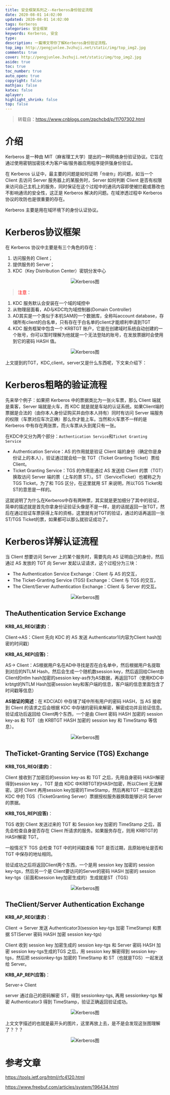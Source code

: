 ```yaml
---
title: 安全框架系列之--Kerberos身份验证流程
date: 2020-08-01 14:02:00
updated: 2020-08-01 14:02:00
tags: Kerberos
categories: 安全框架
keywords: Kerberos, 安全
type: 
description: 一篇博文带你了解Kerberos身份验证流程。
top_img: http://pengjunlee.3vzhuji.net/static/img/top_img2.jpg
comments: true
cover: http://pengjunlee.3vzhuji.net/static/img/top_img2.jpg
aside: true
toc: true
toc_number: true
auto_open: true
copyright: false
mathjax: false
katex: false
aplayer:
highlight_shrink: false
top: false
---
```

> 转载自：<https://www.cnblogs.com/zpchcbd/p/11707302.html>

# 介绍
Kerberos 是一种由 MIT（麻省理工大学）提出的一种网络身份验证协议。它旨在通过使用密钥加密技术为客户端/服务器应用程序提供强身份验证。

在 Kerberos 认证中，最主要的问题是如何证明「`你是你`」的问题，如当一个 Client 去访问 Server 服务器上的某服务时，Server 如何判断 Client 是否有权限来访问自己主机上的服务，同时保证在这个过程中的通讯内容即使被拦截或篡改也不影响通讯的安全性，这正是 Kerberos 解决的问题。在域渗透过程中 Kerberos 协议的攻防也是很重要的存在。

Kerberos 主要是用在域环境下的身份认证协议。

# Kerberos协议框架
在 Kerberos 协议中主要是有三个角色的存在：

1. 访问服务的 Client；
2. 提供服务的 Server；
3. KDC（Key Distribution Center）密钥分发中心

<div align=center>

![Kerberos图](http://pengjunlee.3vzhuji.net/static/security/50.jpg "Kerberos示意图")
<div align=left>

> <font color=red>注意</font>：

1. KDC 服务默认会安装在一个域的域控中
2. 从物理层面看，AD与KDC均为域控制器(Domain Controller)
3. AD其实是一个类似于本机SAM的一个数据库，全称叫account database，存储所有client的白名单，只有存在于白名单的client才能顺利申请到TGT
4. KDC 服务框架中包含一个 KRBTGT 账户，它是在创建域时系统自动创建的一个账号，你可以暂时理解为他就是一个无法登陆的账号，在发放票据时会使用到它的密码 HASH 值。

<div align=center>

![Kerberos图](http://pengjunlee.3vzhuji.net/static/security/51.jpg "Kerberos示意图")
<div align=left>

上文提到的TGT，KDC,client，server又是什么东西呢，下文来介绍下：

# Kerberos粗略的验证流程
先来举个例子：如果把 Kerberos 中的票据类比为一张火车票，那么 Client 端就是乘客，Server 端就是火车，而 KDC 就是就是车站的认证系统。如果Client端的票据是合法的（由你本人身份证购买并由你本人持有）同时有访问 Server 端服务的权限（车票对应车次正确）那么你才能上车。当然和火车票不一样的是 Kerberos 中有存在两张票，而火车票从头到尾只有一张。

在KDC中又分为两个部分：`Authentication Service`和`Ticket Granting Service`

- Authentication Service：AS 的作用就是验证 Client 端的身份（确定你是身份证上的本人），验证通过就会给一张 TGT（Ticket Granting Ticket）票给 Client。
- Ticket Granting Service：TGS 的作用是通过 AS 发送给 Client 的票（TGT）换取访问 Server 端的票（上车的票 ST）。ST（ServiceTicket）也被称之为 TGS Ticket，为了和 TGS 区分，在这里就用 ST 来说明，所以TGS Ticket和ST的意思是一样的。

这就说明了为什么在Kerberos中存有两种票，其实就是更加细分了其中的验证，简单的描述就是首先你拿身份证验证头像是不是一样，是的话就返回一张TGT，然后在通过验证车票获得上车的资格，这里就有对TGT的验证，通过的话再返回一张ST/TGS Ticket的票，如果都可以那么就验证成功了。

# Kerberos详解认证流程
当 Client 想要访问 Server 上的某个服务时，需要先向 AS 证明自己的身份，然后通过 AS 发放的 TGT 向 Server 发起认证请求，这个过程分为三块：

- The Authentication Service Exchange：Client 与 AS 的交互，
- The Ticket-Granting Service (TGS) Exchange：Client 与 TGS 的交互，
- The Client/Server Authentication Exchange：Client 与 Server 的交互。

<div align=center>

![Kerberos图](http://pengjunlee.3vzhuji.net/static/security/52.jpg "Kerberos示意图")
<div align=left>

## TheAuthentication Service Exchange

**KRB_AS_REQ(请求)**：

Client->AS：Client 先向 KDC 的 AS 发送 Authenticator1(内容为Client hash加密的时间戳）

**KRB_AS_REP(应答)**：

AS-> Client：AS根据用户名在AD中寻找是否在白名单中，然后根据用户名提取到对应的NTLM Hash，然后会生成一个随机数session key，然后返回给Client由Client的ntlm hash加密的session key-as作为AS数据，再返回TGT（使用KDC中krbtgt的NTLM Hash加密session key和客户端的信息，客户端的信息里面包含了时间戳等信息）

**AS验证的简述**：在 KDC(AD) 中存储了域中所有用户的密码 HASH，当 AS 接收到 Client 的请求之后会根据 KDC 中存储的密码来解密，解密成功并且验证信息。
验证成功后返回给 Client两个东西，一个是由 Client 密码 HASH 加密的 session key-as 和 TGT（由 KRBTGT HASH 加密的 session key 和 TimeStamp 等信息）。

<div align=center>

![Kerberos图](http://pengjunlee.3vzhuji.net/static/security/53.jpg "Kerberos示意图")
<div align=left>

## TheTicket-Granting Service (TGS) Exchange

**KRB_TGS_REQ(请求)**：

Client 接收到了加密后的session key-as 和 TGT 之后，先用自身密码 HASH解密得到session key ，TGT 是由 KDC 中KRBTGT的HASH加密，所以Client 无法解密。这时 Client 再用session key加密的TimeStamp，然后再和TGT 一起发送给 KDC 中的 TGS（TicketGranting Server）票据授权服务器换取能够访问 Server 的票据。

**KRB_TGS_REP(应答)**：

TGS 收到 Client 发送过来的 TGT 和 Session key 加密的 TimeStamp 之后，首先会检查自身是否存在 Client 所请求的服务。如果服务存在，则用 KRBTGT的HASH解密 TGT。

一般情况下 TGS 会检查 TGT 中的时间戳查看 TGT 是否过期，且原始地址是否和 TGT 中保存的地址相同。

验证成功之后将返回Client两个东西，一个是用 session key 加密的 session key-tgs，然后另一个是 Client要访问的Server的密码 HASH 加密的 session key-tgs（前面和session key加密生成的）生成就是ST（TGS）

<div align=center>

![Kerberos图](http://pengjunlee.3vzhuji.net/static/security/54.jpg "Kerberos示意图")
<div align=left>

## TheClient/Server Authentication Exchange

**KRB_AP_REQ(请求)**：

Client -> Server 发送 Authenticator3(session key-tgs 加密 TimeStamp) 和票据 ST(Server 密码 HASH 加密 session key-tgs)

Client 收到 session key 加密生成的 session key-tgs 和 Server 密码 HASH 加密 session key-tgs生成的TGS 之后，用 session key 解密得到 session key-tgs，然后把 sessionkey-tgs 加密的 TimeStamp 和 ST（也就是TGS）一起发送给 Server。

**KRB_AP_REP(应答)**：

Server-> Client

server 通过自己的密码解密 ST，得到 sessionkey-tgs, 再用 sessionkey-tgs 解密 Authenticator3 得到 TimeStamp，验证正确返回验证成功。

<div align=center>

![Kerberos图](http://pengjunlee.3vzhuji.net/static/security/55.jpg "Kerberos示意图")
<div align=left>

上文文字描述的也就是最开头的图片，这里再放上去，是不是会发现这张图理解了？？？

<div align=center>

![Kerberos图](http://pengjunlee.3vzhuji.net/static/security/50.jpg "Kerberos示意图")
<div align=left>

# 参考文章

<https://tools.ietf.org/html/rfc4120.html>

<https://www.freebuf.com/articles/system/196434.html>